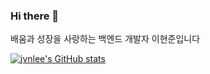 ### Hi there 👋

배움과 성장을 사랑하는 백엔드 개발자 이현준입니다

[![jvnlee's GitHub stats](https://github-readme-stats.vercel.app/api?username=jvnlee)](https://github.com/jvnlee/github-readme-stats)
